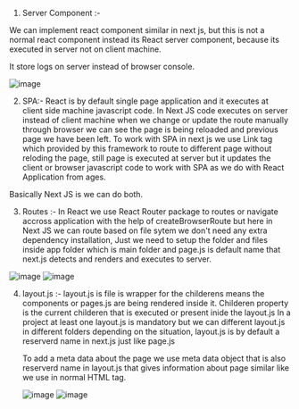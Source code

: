 1. Server Component :-

We can implement react component similar in next js, but this is not a normal react component instead its React server component, because its executed in server not on client machine.

It store logs on server instead of browser console.

![image](https://github.com/user-attachments/assets/ef7e0bc5-3b28-4242-9c60-76ce0a0118bb)

2. SPA:-
     React is by default single page application and it executes at client side machine javascript code. In Next JS code executes on server instead of client machine when we change or update the route manually through browser we can see the page is being reloaded and previous page we have been left. To work with SPA in next js we use Link tag which provided by this framework to route to different page without reloding the page, still page is executed at server but it updates the client or browser javascript code to work with SPA as we do with React Application from ages.

Basically Next JS is we can do both.

3. Routes :-
     In React we use React Router package to routes or navigate accross application with the help of createBrowserRoute but here in Next JS we can route based on file sytem we don't need any extra dependency installation, Just we need to setup the folder and files inside app folder which is main folder and page.js is default name that next.js detects and renders and executes to server.

![image](https://github.com/user-attachments/assets/32651784-b3d4-440a-a7e5-59f03fada03c)
![image](https://github.com/user-attachments/assets/8596e673-5fe3-4754-8ea9-c219901268cb)

4. layout.js :-
     layout.js is file is wrapper for the childerens means the components or pages.js are being rendered inside it.
        Childeren property is the current childeren that is executed or present inide the layout.js
   In a project at least one layout.js is mandatory but we can different layout.js in different folders depending on the situation, layout.js is by default a reserverd name in next.js just like page.js

     To add a meta data about the page we use meta data object that is also reserverd name in layout.js that gives information about page similar like <head> we use in normal HTML <head> tag.

   ![image](https://github.com/user-attachments/assets/fb78fa51-a294-470b-87db-4354a359a1e2)
     ![image](https://github.com/user-attachments/assets/d216684d-984d-447c-aef0-65c85ade15ed)



